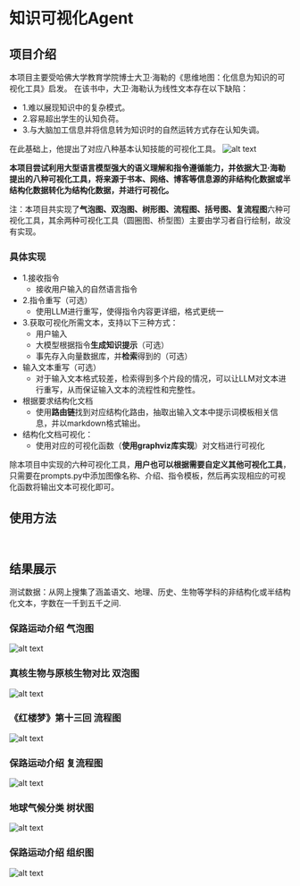 # 知识可视化Agent
## 项目介绍
本项目主要受哈佛大学教育学院博士大卫·海勒的《思维地图：化信息为知识的可视化工具》启发。
在该书中，大卫·海勒认为线性文本存在以下缺陷：
- 1.难以展现知识中的复杂模式。
- 2.容易超出学生的认知负荷。
- 3.与大脑加工信息并将信息转为知识时的自然运转方式存在认知失调。

在此基础上，他提出了对应八种基本认知技能的可视化工具。
![alt text](images/image.png)

**本项目尝试利用大型语言模型强大的语义理解和指令遵循能力，并依据大卫·海勒提出的八种可视化工具，将来源于书本、网络、博客等信息源的非结构化数据或半结构化数据转化为结构化数据，并进行可视化。**



注：本项目共实现了**气泡图、双泡图、树形图、流程图、括号图、复流程图**六种可视化工具，其余两种可视化工具（圆圈图、桥型图）主要由学习者自行绘制，故没有实现。

### 具体实现
- 1.接收指令
  - 接收用户输入的自然语言指令
- 2.指令重写（可选）
    - 使用LLM进行重写，使得指令内容更详细，格式更统一
- 3.获取可视化所需文本，支持以下三种方式：
    - 用户输入
    - 大模型根据指令**生成知识提示**（可选）
    - 事先存入向量数据库，并**检索**得到的（可选）
- 输入文本重写（可选）
    - 对于输入文本格式较差，检索得到多个片段的情况，可以让LLM对文本进行重写，从而保证输入文本的流程性和完整性。
- 根据要求结构化文档
    - 使用**路由链**找到对应结构化路由，抽取出输入文本中提示词模板相关信息，并以markdown格式输出。
- 结构化文档可视化：
    - 使用对应的可视化函数（**使用graphviz库实现**）对文档进行可视化

除本项目中实现的六种可视化工具，**用户也可以根据需要自定义其他可视化工具**，只需要在prompts.py中添加图像名称、介绍、指令模板，然后再实现相应的可视化函数将输出文本可视化即可。

## 使用方法
```


```
## 结果展示
测试数据：从网上搜集了涵盖语文、地理、历史、生物等学科的非结构化或半结构化文本，字数在一千到五千之间.

### 保路运动介绍 气泡图
![alt text](test_results/bubble_demo.png)

### 真核生物与原核生物对比 双泡图
![alt text](test_results/double_bubble_demo.png)

### 《红楼梦》第十三回 流程图
![alt text](test_results/flow_demo.png)

### 保路运动介绍 复流程图
![alt text](test_results/multi_flow_demo.png)

### 地球气候分类 树状图
![alt text](test_results/tree_demo.png)

### 保路运动介绍 组织图
![alt text](test_results/brace_demo.png)
